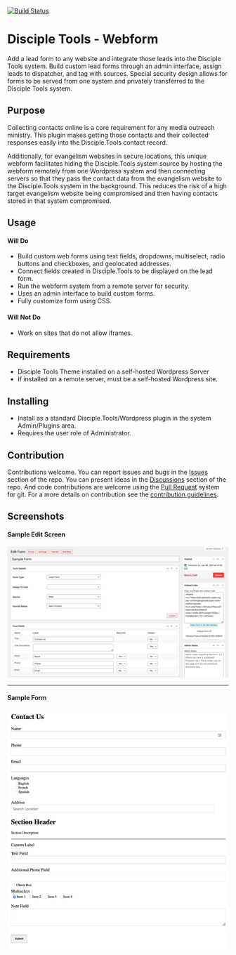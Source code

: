 [![Build Status](https://travis-ci.com/DiscipleTools/disciple-tools-webform.svg?branch=master)](https://travis-ci.com/DiscipleTools/disciple-tools-webform)

# Disciple Tools - Webform

Add a lead form to any website and integrate those leads into the Disciple Tools system. Build
custom lead forms through an admin interface, assign leads to dispatcher, and tag with sources.
Special security design allows for forms to be served from one system and privately transferred
to the Disciple Tools system.

## Purpose

Collecting contacts online is a core requirement for any media outreach ministry. This plugin makes getting those
contacts and their collected responses easily into the Disciple.Tools contact record.

Additionally, for evangelism websites in secure locations, this unique webform facilitates hiding the Disciple.Tools
system source by hosting the webform remotely from one Wordpress system and then connecting servers so that they
pass the contact data from the evangelism website to the Disciple.Tools system in the background. This reduces the
risk of a high target evangelism website being compromised and then having  contacts stored in that system compromised.

## Usage

#### Will Do

- Build custom web forms using text fields, dropdowns, multiselect, radio buttons and checkboxes, and geolocated addresses.
- Connect fields created in Disciple.Tools to be displayed on the lead form.
- Run the webform system from a remote server for security.
- Uses an admin interface to build custom forms.
- Fully customize form using CSS.

#### Will Not Do

- Work on sites that do not allow iframes.

## Requirements

- Disciple Tools Theme installed on a self-hosted Wordpress Server
- If installed on a remote server, must be a self-hosted Wordpress site.

## Installing

- Install as a standard Disciple.Tools/Wordpress plugin in the system Admin/Plugins area.
- Requires the user role of Administrator.

## Contribution

Contributions welcome. You can report issues and bugs in the
[Issues](https://github.com/DiscipleTools/disciple-tools-webform/issues) section of the repo. You can present ideas
in the [Discussions](https://github.com/DiscipleTools/disciple-tools-webform/discussions) section of the repo. And
code contributions are welcome using the [Pull Request](https://github.com/DiscipleTools/disciple-tools-webform/pulls)
system for git. For a more details on contribution see the
[contribution guidelines](https://github.com/DiscipleTools/disciple-tools-webform/blob/master/CONTRIBUTING.md).


## Screenshots

#### Sample Edit Screen
![screenshot form](https://raw.githubusercontent.com/DiscipleTools/disciple-tools-webform/master/documentation/form-builder-screen.png)

---
#### Sample Form
![screenshot form](https://raw.githubusercontent.com/DiscipleTools/disciple-tools-webform/master/documentation/form-with-fields.png)

